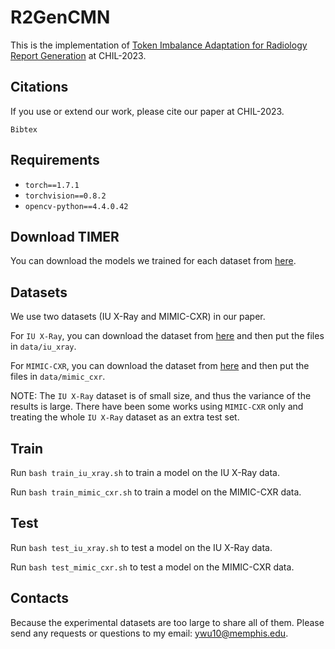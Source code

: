 # R2GenCMN

This is the implementation of [Token Imbalance Adaptation for Radiology Report Generation](https://arxiv.org/user/) at CHIL-2023.

## Citations

If you use or extend our work, please cite our paper at CHIL-2023.
```
Bibtex
```

## Requirements

- `torch==1.7.1`
- `torchvision==0.8.2`
- `opencv-python==4.4.0.42`

## Download TIMER
You can download the models we trained for each dataset from [here](https://github.com/zhjohnchan/R2GenCMN/blob/main/data/r2gencmn.md).

## Datasets
We use two datasets (IU X-Ray and MIMIC-CXR) in our paper.

For `IU X-Ray`, you can download the dataset from [here](https://drive.google.com/file/d/1c0BXEuDy8Cmm2jfN0YYGkQxFZd2ZIoLg/view?usp=sharing) and then put the files in `data/iu_xray`.

For `MIMIC-CXR`, you can download the dataset from [here](https://drive.google.com/file/d/1DS6NYirOXQf8qYieSVMvqNwuOlgAbM_E/view?usp=sharing) and then put the files in `data/mimic_cxr`.

NOTE: The `IU X-Ray` dataset is of small size, and thus the variance of the results is large.
There have been some works using `MIMIC-CXR` only and treating the whole `IU X-Ray` dataset as an extra test set.

## Train

Run `bash train_iu_xray.sh` to train a model on the IU X-Ray data.

Run `bash train_mimic_cxr.sh` to train a model on the MIMIC-CXR data.

## Test

Run `bash test_iu_xray.sh` to test a model on the IU X-Ray data.

Run `bash test_mimic_cxr.sh` to test a model on the MIMIC-CXR data.

## Contacts
Because the experimental datasets are too large to share all of them. Please send any requests or questions to my email: [ywu10@memphis.edu](ywu10@memphis.edu).


